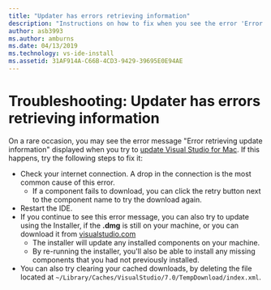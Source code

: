```yaml
---
title: "Updater has errors retrieving information"
description: "Instructions on how to fix when you see the error 'Error retrieving update information'. in Visual Studio 2019 for Mac"
author: asb3993
ms.author: amburns
ms.date: 04/13/2019
ms.technology: vs-ide-install
ms.assetid: 31AF914A-C66B-4CD3-9429-39695E0E94AE
---
```


# Troubleshooting: Updater has errors retrieving information

On a rare occasion, you may see the error message "Error retrieving update information" displayed when you try to [update Visual Studio for Mac](update.md). If this happens, try the following steps to fix it:

- Check your internet connection. A drop in the connection is the most common cause of this error.
  - If a component fails to download, you can click the retry button next to the component name to try the download again.
- Restart the IDE.
- If you continue to see this error message, you can also try to update using the Installer, if the **.dmg** is still on your machine, or you can download it from [visualstudio.com](https://visualstudio.microsoft.com/vs/mac/)
  - The installer will update any installed components on your machine.
  - By re-running the installer, you'll also be able to install any missing components that you had not previously installed.
- You can also try clearing your cached downloads, by deleting the file located at `~/Library/Caches/VisualStudio/7.0/TempDownload/index.xml`.
